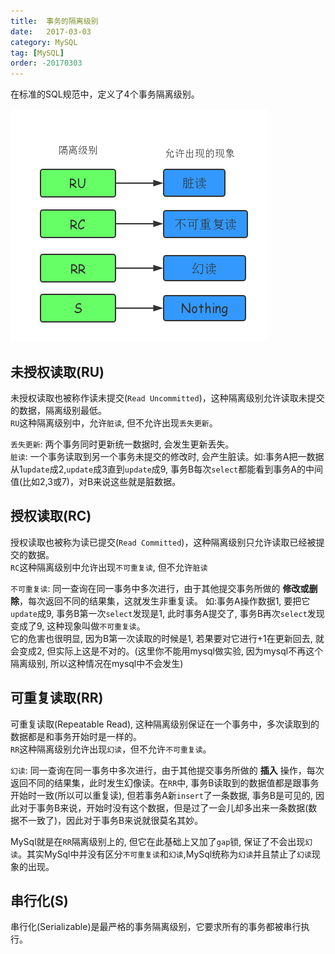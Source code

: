 ```yaml
---
title:  事务的隔离级别
date:   2017-03-03
category: MySQL
tag: [MySQL]
order: -20170303
---
```


在标准的SQL规范中，定义了4个事务隔离级别。

![隔离级别](./img/isolation.png)

## 未授权读取(RU)
未授权读取也被称作读未提交(`Read Uncommitted`)，这种隔离级别允许读取未提交的数据，隔离级别最低。  
`RU`这种隔离级别中，允许`脏读`, 但不允许出现`丢失更新`。  

`丢失更新`: 两个事务同时更新统一数据时, 会发生更新丢失。  
`脏读`: 一个事务读取到另一个事务未提交的修改时, 会产生脏读。如:事务A把一数据从1`update`成2,`update`成3直到`update`成9, 事务B每次`select`都能看到事务A的中间值(比如2,3或7)，对B来说这些就是脏数据。

## 授权读取(RC)
授权读取也被称为读已提交(`Read Committed`)，这种隔离级别只允许读取已经被提交的数据。  
`RC`这种隔离级别中允许出现`不可重复读`, 但不允许`脏读`  

`不可重复读`: 同一查询在同一事务中多次进行，由于其他提交事务所做的 **修改或删除**，每次返回不同的结果集，这就发生非重复读。 如:事务A操作数据1, 要把它`update`成9, 事务B第一次`select`发现是1, 此时事务A提交了, 事务B再次`select`发现变成了9, 这种现象叫做`不可重复读`。   
它的危害也很明显, 因为B第一次读取的时候是1, 若果要对它进行+1在更新回去, 就会变成2, 但实际上这是不对的。(这里你不能用mysql做实验, 因为mysql不再这个隔离级别, 所以这种情况在mysql中不会发生)

## 可重复读取(RR)
可重复读取(Repeatable Read), 这种隔离级别保证在一个事务中，多次读取到的数据都是和事务开始时是一样的。  
`RR`这种隔离级别允许出现`幻读`，但不允许`不可重复读`。

`幻读`: 同一查询在同一事务中多次进行，由于其他提交事务所做的 **插入** 操作，每次返回不同的结果集，此时发生幻像读。在`RR`中, 事务B读取到的数据值都是跟事务开始时一致(所以可以重复读), 但若事务A新`insert`了一条数据, 事务B是可见的, 因此对于事务B来说，开始时没有这个数据，但是过了一会儿却多出来一条数据(数据不一致了)，因此对于事务B来说就很莫名其妙。  

MySql就是在`RR`隔离级别上的, 但它在此基础上又加了`gap`锁, 保证了不会出现`幻读`。其实MySql中并没有区分`不可重复读`和`幻读`,MySql统称为`幻读`并且禁止了`幻读`现象的出现。

## 串行化(S)
串行化(Serializable)是最严格的事务隔离级别，它要求所有的事务都被串行执行。
